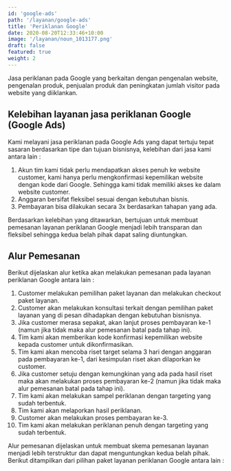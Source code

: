 ```yaml
---
id: 'google-ads'
path: '/layanan/google-ads'
title: 'Periklanan Google'
date: 2020-08-20T12:33:46+10:00
image: '/layanan/noun_1013177.png'
draft: false
featured: true
weight: 2
---
```


Jasa periklanan pada Google yang berkaitan dengan pengenalan website, pengenalan produk, penjualan produk dan peningkatan jumlah visitor pada website yang diiklankan.

## Kelebihan layanan jasa periklanan Google (Google Ads)

Kami melayani jasa periklanan pada Google Ads yang dapat tertuju tepat sasaran berdasarkan tipe dan tujuan bisnisnya, kelebihan dari jasa kami antara lain :

1. Akun tim kami tidak perlu mendapatkan akses penuh ke website customer, kami hanya perlu mengkonfirmasi kepemilikan website dengan kode dari Google. Sehingga kami tidak memiliki akses ke dalam website customer.
2. Anggaran bersifat fleksibel sesuai dengan kebutuhan bisnis.
3. Pembayaran bisa dilakukan secara 3x berdasarkan tahapan yang ada.

Berdasarkan kelebihan yang ditawarkan, bertujuan untuk membuat pemesanan layanan periklanan Google menjadi lebih transparan dan fleksibel sehingga kedua belah pihak dapat saling diuntungkan.

## Alur Pemesanan
Berikut dijelaskan alur ketika akan melakukan pemesanan pada layanan periklanan Google antara lain :

1. Customer melakukan pemilihan paket layanan dan melakukan checkout paket layanan.
2. Customer akan melakukan konsultasi terkait dengan pemilihan paket layanan yang di pesan dihadapkan dengan kebutuhan bisnisnya.
3. Jika customer merasa sepakat, akan lanjut proses pembayaran ke-1 (namun jika tidak maka alur pemesanan batal pada tahap ini).
4. Tim kami akan memberikan kode konfirmasi kepemilikan website kepada customer untuk dikonfirmasikan.
5. Tim kami akan mencoba riset target selama 3 hari dengan anggaran pada pembayaran ke-1, dari kesimpulan riset akan dilaporkan ke customer.
6. Jika customer setuju dengan kemungkinan yang ada pada hasil riset maka akan melakukan proses pembayaran ke-2 (namun jika tidak maka alur pemesanan batal pada tahap ini).
7. Tim kami akan melakukan sampel periklanan dengan targeting yang sudah terbentuk.
8. Tim kami akan melaporkan hasil periklanan.
9. Customer akan melakukan proses pembayaran ke-3.
10. Tim kami akan melakukan periklanan penuh dengan targeting yang sudah terbentuk.

Alur pemesanan dijelaskan untuk membuat skema pemesanan layanan menjadi lebih terstruktur dan dapat menguntungkan kedua belah pihak. Berikut ditampilkan dari pilihan paket layanan periklanan Google antara lain :

